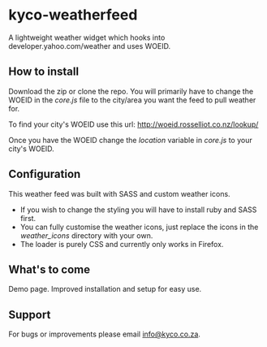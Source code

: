 kyco-weatherfeed
================

A lightweight weather widget which hooks into developer.yahoo.com/weather and uses WOEID.


How to install
--------------

Download the zip or clone the repo. You will primarily have to change the WOEID in the *core.js* file
to the city/area you want the feed to pull weather for.

To find your city's WOEID use this url:
    http://woeid.rosselliot.co.nz/lookup/

Once you have the WOEID change the *location* variable in *core.js* to your city's WOEID.


Configuration
-------------

This weather feed was built with SASS and custom weather icons.
- If you wish to change the styling you will have to install ruby and SASS first.
- You can fully customise the weather icons, just replace the icons in the *weather_icons*
directory with your own.
- The loader is purely CSS and currently only works in Firefox.


What's to come
--------------

Demo page. Improved installation and setup for easy use.


Support
-------

For bugs or improvements please email info@kyco.co.za.